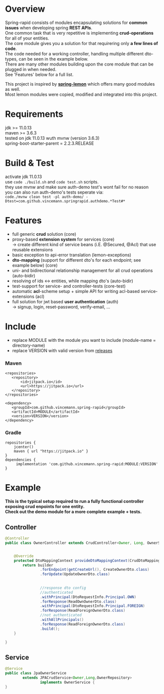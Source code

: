 # Overview  
Spring-rapid consists of modules encapsulating solutions for **common issues** when developing spring **REST APIs**.  
One common task that is very repetitive is implementing **crud-operations** for all of your entities.    
The core module gives you a solution for that requirering only **a few lines of code**.  
The code needed for a working controller, handling multiple different dto-types, can be seen in the example below.  
There are many other modules building upon the core module that can be plugged in when needed.  
See 'Features' below for a full list.  
  
This project is inspired by [**spring-lemon**](https://github.com/naturalprogrammer/spring-lemon) which offers many good modules as well.  
Most lemon modules were copied, modified and integrated into this project.  
  
# Requirements  
jdk >= 11.0.13  
maven >= 3.6.3  
tested on jdk 11.0.13 wuth mvnw (version 3.6.3)     
spring-boot-starter-parent = 2.2.3.RELEASE   
  
# Build & Test  
activate jdk 11.0.13    
use ```code ./build.sh``` and ```code test.sh``` scripts.    
they use mvnw and make sure auth-demo test's wont fail for no reason    
you can also run auth-demo's tests seperate via:    
```code./mvnw clean test -pl auth-demo/ -Dtest=com.github.vincemann.springrapid.authdemo.*Test#*```
# Features  
* full generic **crud** solution                                                                     (core)   
* proxy-based **extension system** for services                                                      (core)  
  -> create different kind of service beans (i.E. @Secured, @Acl) that use reusable extensions  
* basic exception to api-error translation                                                           (lemon-exceptions)  
* **dto-mapping** (support for different dto's for each endpoint; see example below)                 (core)  
* uni- and bidirectional relationship management for all crud operations                             (auto-bidir)  
* resolving of ids <-> entities, while mapping dto's                                                 (auto-bidir)  
* test-support for service- and controller-tests                                                     (core-test)  
* automatic **acl**-scheme setup + simple API for writing acl-based service-extensions               (acl)  
* full solution for jwt based **user authentication**                                                (auth)  
  -> signup, login, reset-password, verify-email, ...
    
 # Include   
* replace MODULE with the module you want to include (module-name = directory-name)  
* replace VERSION with valid version from [releases](https://github.com/vincemann/spring-rapid/releases)  
 ### Maven  
 ```code  
<repositories>    
    <repository>   
        <id>jitpack.io</id>  
        <url>https://jitpack.io</url>  
    </repository>  
</repositories>  
  
<dependency>  
    <groupId>com.github.vincemann.spring-rapid</groupId>  
    <artifactId>MODULE</artifactId>  
    <version>VERSION</version>  
</dependency>  
```  
### Gradle  
```code
repositories {  
    jcenter()  
    maven { url "https://jitpack.io" }  
}  
dependencies {  
     implementation 'com.github.vincemann.spring-rapid:MODULE:VERSION'  
}  
```  
  
# Example  
**This is the typical setup required to run a fully functional controller exposing crud enpoints for one entity.**  
**Check out the demo module for a more complete example + tests.**  
## Controller    
  
```java  
@Controller
public class OwnerController extends CrudController<Owner, Long, OwnerService> {


    @Override
    protected DtoMappingContext provideDtoMappingContext(CrudDtoMappingContextBuilder builder) {
        return builder
                .forEndpoint(getCreateUrl(), CreateOwnerDto.class)
                .forUpdate(UpdateOwnerDto.class)
                
                
                //response dto config
                //authenticated
                .withPrincipal(DtoRequestInfo.Principal.OWN)
                .forResponse(ReadOwnOwnerDto.class)
                .withPrincipal(DtoRequestInfo.Principal.FOREIGN)
                .forResponse(ReadForeignOwnerDto.class)
                //not authenticated
                .withAllPrincipals()
                .forResponse(ReadForeignOwnerDto.class)
                .build();
    }

}

```
  
  
## Service   
  
```java  
@Service  
public class JpaOwnerService  
        extends JPACrudService<Owner,Long,OwnerRepository>  
                implements OwnerService {  
}  

```  
 
  


